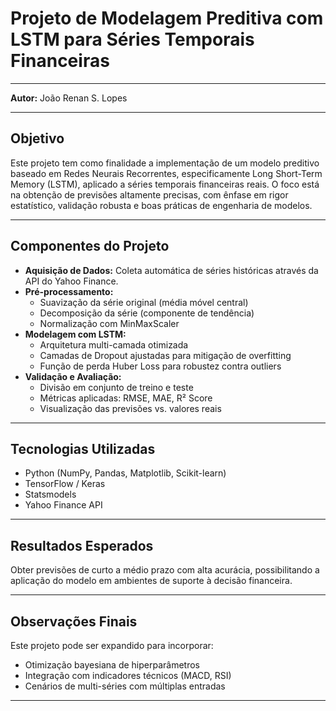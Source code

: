 # Projeto de Modelagem Preditiva com LSTM para Séries Temporais Financeiras

---

**Autor:** João Renan S. Lopes  

---

## Objetivo

Este projeto tem como finalidade a implementação de um modelo preditivo baseado em Redes Neurais Recorrentes, especificamente Long Short-Term Memory (LSTM), aplicado a séries temporais financeiras reais. O foco está na obtenção de previsões altamente precisas, com ênfase em rigor estatístico, validação robusta e boas práticas de engenharia de modelos.

---

## Componentes do Projeto

- **Aquisição de Dados:** Coleta automática de séries históricas através da API do Yahoo Finance.
- **Pré-processamento:**
  - Suavização da série original (média móvel central)
  - Decomposição da série (componente de tendência)
  - Normalização com MinMaxScaler
- **Modelagem com LSTM:**
  - Arquitetura multi-camada otimizada
  - Camadas de Dropout ajustadas para mitigação de overfitting
  - Função de perda Huber Loss para robustez contra outliers
- **Validação e Avaliação:**
  - Divisão em conjunto de treino e teste
  - Métricas aplicadas: RMSE, MAE, R² Score
  - Visualização das previsões vs. valores reais

---

## Tecnologias Utilizadas

- Python (NumPy, Pandas, Matplotlib, Scikit-learn)
- TensorFlow / Keras
- Statsmodels
- Yahoo Finance API

---

## Resultados Esperados

Obter previsões de curto a médio prazo com alta acurácia, possibilitando a aplicação do modelo em ambientes de suporte à decisão financeira.

---

## Observações Finais

Este projeto pode ser expandido para incorporar:
- Otimização bayesiana de hiperparâmetros
- Integração com indicadores técnicos (MACD, RSI)
- Cenários de multi-séries com múltiplas entradas

---

